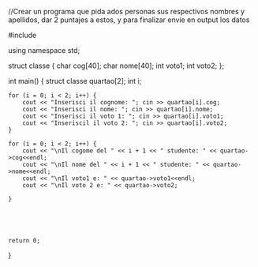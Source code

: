 //Crear un programa que pida ados personas sus respectivos nombres y apellidos, dar 2 puntajes a estos, y para finalizar envie en output los datos

#include<iostream>


using namespace std;

struct classe {
	char cog[40];
	char nome[40];
	int voto1;
	int voto2;
};


int main() {
	struct classe quartao[2];
	int i;

	for (i = 0; i < 2; i++) {
		cout << "Inserisci il cognome: "; cin >> quartao[i].cog;
		cout << "Inserisci il nome: "; cin >> quartao[i].nome;
		cout << "Inserisci il voto 1: "; cin >> quartao[i].voto1;
		cout << "Inseriscil il voto 2: "; cin >> quartao[i].voto2;
	}

	for (i = 0; i < 2; i++) {
		cout << "\nIl cogome del " << i + 1 << " studente: " << quartao->cog<<endl;
		cout << "\nIl nome del " << i + 1 << " studente: " << quartao->nome<<endl;
		cout << "\nIl voto1 e: " << quartao->voto1<<endl;
		cout << "\nIl voto 2 e: " << quartao->voto2;

	}





	return 0; 
}
